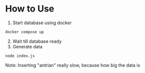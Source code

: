 # How to Use
1. Start database using docker
```
docker compose up
```
2. Wait till database ready
3. Generate data
```
node index.js
```
Note: Inserting "antrian" really slow, because how big the data is
